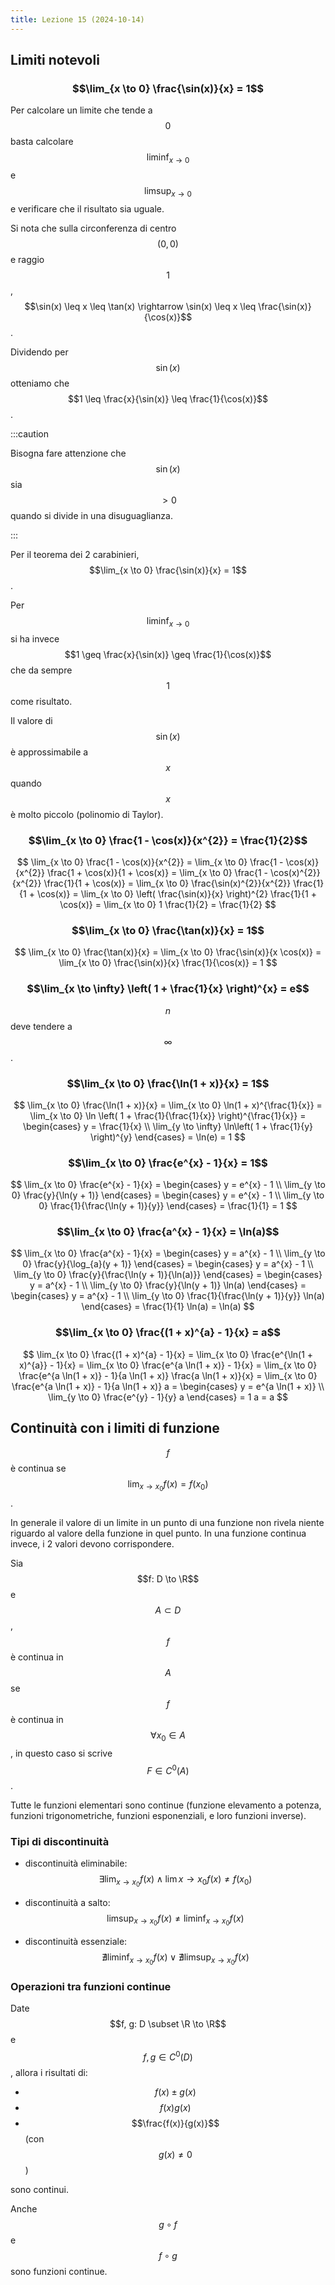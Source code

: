 ```yaml
---
title: Lezione 15 (2024-10-14)
---
```


## Limiti notevoli

### $$\lim_{x \to 0} \frac{\sin(x)}{x} = 1$$

Per calcolare un limite che tende a $$0$$ basta calcolare $$\liminf_{x \to 0}$$
e $$\limsup_{x \to 0}$$ e verificare che il risultato sia uguale.

Si nota che sulla circonferenza di centro $$(0, 0)$$ e raggio $$1$$,
$$\sin(x) \leq x \leq \tan(x) \rightarrow \sin(x) \leq x \leq \frac{\sin(x)}{\cos(x)}$$.

Dividendo per $$\sin(x)$$ otteniamo che
$$1 \leq \frac{x}{\sin(x)} \leq \frac{1}{\cos(x)}$$.

:::caution

Bisogna fare attenzione che $$\sin(x)$$ sia $$> 0$$ quando si divide in una
disuguaglianza.

:::

Per il teorema dei 2 carabinieri, $$\lim_{x \to 0} \frac{\sin(x)}{x} = 1$$.

Per $$\liminf_{x \to 0}$$ si ha invece
$$1 \geq \frac{x}{\sin(x)} \geq \frac{1}{\cos(x)}$$ che da sempre $$1$$ come
risultato.

Il valore di $$\sin(x)$$ è approssimabile a $$x$$ quando $$x$$ è molto piccolo
(polinomio di Taylor).

### $$\lim_{x \to 0} \frac{1 - \cos(x)}{x^{2}} = \frac{1}{2}$$

$$
\lim_{x \to 0} \frac{1 - \cos(x)}{x^{2}} =
\lim_{x \to 0} \frac{1 - \cos(x)}{x^{2}} \frac{1 + \cos(x)}{1 + \cos(x)} =
\lim_{x \to 0} \frac{1 - \cos(x)^{2}}{x^{2}} \frac{1}{1 + \cos(x)} =
\lim_{x \to 0} \frac{\sin(x)^{2}}{x^{2}} \frac{1}{1 + \cos(x)} =
\lim_{x \to 0} \left( \frac{\sin(x)}{x} \right)^{2} \frac{1}{1 + \cos(x)} =
\lim_{x \to 0} 1 \frac{1}{2} = \frac{1}{2}
$$

### $$\lim_{x \to 0} \frac{\tan(x)}{x} = 1$$

$$
\lim_{x \to 0} \frac{\tan(x)}{x} =
\lim_{x \to 0} \frac{\sin(x)}{x \cos(x)} =
\lim_{x \to 0} \frac{\sin(x)}{x} \frac{1}{\cos(x)} = 1
$$

### $$\lim_{x \to \infty} \left( 1 + \frac{1}{x} \right)^{x} = e$$

$$n$$ deve tendere a $$\infty$$.

### $$\lim_{x \to 0} \frac{\ln(1 + x)}{x} = 1$$

$$
\lim_{x \to 0} \frac{\ln(1 + x)}{x} =
\lim_{x \to 0} \ln(1 + x)^{\frac{1}{x}} =
\lim_{x \to 0} \ln \left( 1 + \frac{1}{\frac{1}{x}} \right)^{\frac{1}{x}} =
\begin{cases} y = \frac{1}{x} \\ \lim_{y \to \infty} \ln\left( 1 + \frac{1}{y} \right)^{y} \end{cases} = \ln(e) = 1
$$

### $$\lim_{x \to 0} \frac{e^{x} - 1}{x} = 1$$

$$
\lim_{x \to 0} \frac{e^{x} - 1}{x} =
\begin{cases} y = e^{x} - 1 \\ \lim_{y \to 0} \frac{y}{\ln(y + 1)} \end{cases} =
\begin{cases} y = e^{x} - 1 \\ \lim_{y \to 0} \frac{1}{\frac{\ln(y + 1)}{y}} \end{cases} =
\frac{1}{1} = 1
$$

### $$\lim_{x \to 0} \frac{a^{x} - 1}{x} = \ln(a)$$

$$
\lim_{x \to 0} \frac{a^{x} - 1}{x} =
\begin{cases} y = a^{x} - 1 \\ \lim_{y \to 0} \frac{y}{\log_{a}(y + 1)} \end{cases} =
\begin{cases} y = a^{x} - 1 \\ \lim_{y \to 0} \frac{y}{\frac{\ln(y + 1)}{\ln(a)}} \end{cases} =
\begin{cases} y = a^{x} - 1 \\ \lim_{y \to 0} \frac{y}{\ln(y + 1)} \ln(a) \end{cases} =
\begin{cases} y = a^{x} - 1 \\ \lim_{y \to 0} \frac{1}{\frac{\ln(y + 1)}{y}} \ln(a) \end{cases} =
\frac{1}{1} \ln(a) = \ln(a)
$$

### $$\lim_{x \to 0} \frac{(1 + x)^{a} - 1}{x} = a$$

$$
\lim_{x \to 0} \frac{(1 + x)^{a} - 1}{x} =
\lim_{x \to 0} \frac{e^{\ln(1 + x)^{a}} - 1}{x} =
\lim_{x \to 0} \frac{e^{a \ln(1 + x)} - 1}{x} =
\lim_{x \to 0} \frac{e^{a \ln(1 + x)} - 1}{a \ln(1 + x)} \frac{a \ln(1 + x)}{x} =
\lim_{x \to 0} \frac{e^{a \ln(1 + x)} - 1}{a \ln(1 + x)} a =
\begin{cases} y = e^{a \ln(1 + x)} \\ \lim_{y \to 0} \frac{e^{y} - 1}{y} a \end{cases} =
1 a = a
$$

## Continuità con i limiti di funzione

$$f$$ è continua se $$\lim_{x \to x_{0}} f(x) = f(x_{0})$$.

In generale il valore di un limite in un punto di una funzione non rivela niente
riguardo al valore della funzione in quel punto. In una funzione continua
invece, i 2 valori devono corrispondere.

Sia $$f: D \to \R$$ e $$A \subset D$$, $$f$$ è continua in $$A$$ se $$f$$ è
continua in $$\forall x_{0} \in A$$, in questo caso si scrive
$$F \in C^{0}(A)$$.

Tutte le funzioni elementari sono continue (funzione elevamento a potenza,
funzioni trigonometriche, funzioni esponenziali, e loro funzioni inverse).

### Tipi di discontinuità

- discontinuità eliminabile:
  $$\exists \lim_{x \to x_{0}} f(x) \land \lim{x \to x_{0}} f(x) \neq f(x_{0})$$

- discontinuità a salto:
  $$\limsup_{x \to x_{0}} f(x) \neq \liminf_{x \to x_{0}} f(x)$$

- discontinuità essenziale:
  $$\nexists \liminf_{x \to x_{0}} f(x) \lor \nexists \limsup_{x \to x_{0}} f(x)$$

### Operazioni tra funzioni continue

Date $$f, g: D \subset \R \to \R$$ e $$f, g \in C^{0}(D)$$, allora i risultati di:

- $$f(x) \pm g(x)$$
- $$f(x) g(x)$$
- $$\frac{f(x)}{g(x)}$$ (con $$g(x) \neq 0$$)

sono continui.

Anche $$g \circ f$$ e $$f \circ g$$ sono funzioni continue.
